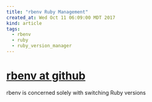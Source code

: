 ```yaml
---
title: "rbenv Ruby Management"
created_at: Wed Oct 11 06:09:00 MDT 2017
kind: article
tags:
  - rbenv
  - ruby
  - ruby_version_manager
---
```


<h1>
  <a href="https://github.com/rbenv/rbenv" target="_blank">rbenv at github</a>
</h1>

rbenv is concerned solely with switching Ruby versions

<!--
html boilerplate
<a href="" target="_blank"></a>
<a name=""></a>
<img src="" width="400px">
<ul>
  <li></li>
</ul>
<pre>
</pre>
<p style="margin-bottom: 2em;"></p>
<hr style="border: 0; height: 3px; background: #333; background-image: linear-gradient(to right, #ccc, #333, #ccc);">
<pre><code>
</code></pre>
<math xmlns='http://www.w3.org/1998/Math/MathML' display='block'>
</math>
-->

